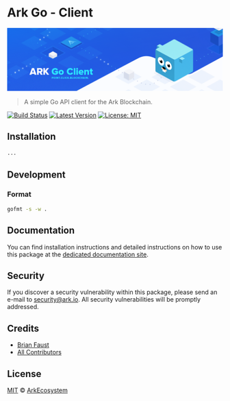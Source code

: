 # Ark Go - Client

<p align="center">
    <img src="https://github.com/ArkEcosystem/go-client/blob/master/banner.png" />
</p>

> A simple Go API client for the Ark Blockchain.

[![Build Status](https://img.shields.io/travis/ArkEcosystem/go-client/master.svg?style=flat-square)](https://travis-ci.org/ArkEcosystem/go-client)
[![Latest Version](https://img.shields.io/github/release/ArkEcosystem/go-client.svg?style=flat-square)](https://github.com/ArkEcosystem/go-client/releases)
[![License: MIT](https://img.shields.io/badge/License-MIT-yellow.svg)](https://opensource.org/licenses/MIT)

## Installation

```bash
...
```

## Development

### Format

```bash
gofmt -s -w .
```

## Documentation

You can find installation instructions and detailed instructions on how to use this package at the [dedicated documentation site](https://docs.ark.io/v1.0/docs/clients-go).

## Security

If you discover a security vulnerability within this package, please send an e-mail to security@ark.io. All security vulnerabilities will be promptly addressed.

## Credits

- [Brian Faust](https://github.com/faustbrian)
- [All Contributors](../../../../contributors)

## License

[MIT](LICENSE) © [ArkEcosystem](https://ark.io)
